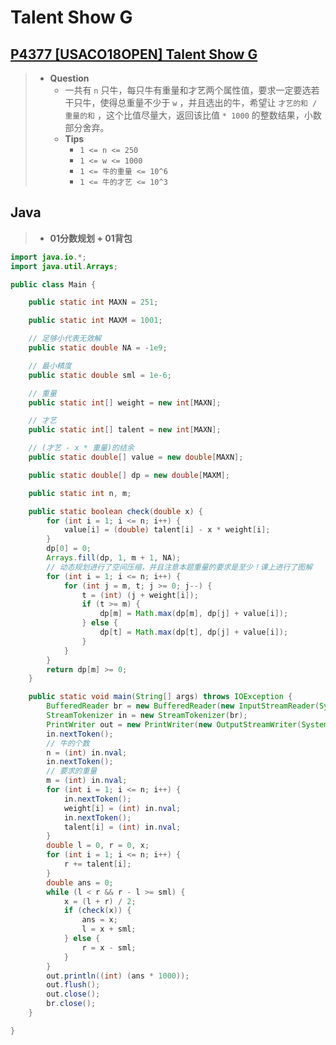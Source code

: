 # Talent Show G

## [P4377 [USACO18OPEN] Talent Show G](https://www.luogu.com.cn/problem/P4377)

> - **Question**
>   - 一共有 `n` 只牛，每只牛有重量和才艺两个属性值，要求一定要选若干只牛，使得总重量不少于 `w` ，并且选出的牛，希望让 `才艺的和 / 重量的和` ，这个比值尽量大，返回该比值 `* 1000` 的整数结果，小数部分舍弃。
>   - **Tips**
>     - `1 <= n <= 250`
>     - `1 <= w <= 1000`
>     - `1 <= 牛的重量 <= 10^6`
>     - `1 <= 牛的才艺 <= 10^3`

## Java

> - **01分数规划 + 01背包**

```java
import java.io.*;
import java.util.Arrays;

public class Main {

    public static int MAXN = 251;

    public static int MAXM = 1001;

    // 足够小代表无效解
    public static double NA = -1e9;

    // 最小精度
    public static double sml = 1e-6;

    // 重量
    public static int[] weight = new int[MAXN];

    // 才艺
    public static int[] talent = new int[MAXN];

    // (才艺 - x * 重量)的结余
    public static double[] value = new double[MAXN];

    public static double[] dp = new double[MAXM];

    public static int n, m;

    public static boolean check(double x) {
        for (int i = 1; i <= n; i++) {
            value[i] = (double) talent[i] - x * weight[i];
        }
        dp[0] = 0;
        Arrays.fill(dp, 1, m + 1, NA);
        // 动态规划进行了空间压缩，并且注意本题重量的要求是至少！课上进行了图解
        for (int i = 1; i <= n; i++) {
            for (int j = m, t; j >= 0; j--) {
                t = (int) (j + weight[i]);
                if (t >= m) {
                    dp[m] = Math.max(dp[m], dp[j] + value[i]);
                } else {
                    dp[t] = Math.max(dp[t], dp[j] + value[i]);
                }
            }
        }
        return dp[m] >= 0;
    }

    public static void main(String[] args) throws IOException {
        BufferedReader br = new BufferedReader(new InputStreamReader(System.in));
        StreamTokenizer in = new StreamTokenizer(br);
        PrintWriter out = new PrintWriter(new OutputStreamWriter(System.out));
        in.nextToken();
        // 牛的个数
        n = (int) in.nval;
        in.nextToken();
        // 要求的重量
        m = (int) in.nval;
        for (int i = 1; i <= n; i++) {
            in.nextToken();
            weight[i] = (int) in.nval;
            in.nextToken();
            talent[i] = (int) in.nval;
        }
        double l = 0, r = 0, x;
        for (int i = 1; i <= n; i++) {
            r += talent[i];
        }
        double ans = 0;
        while (l < r && r - l >= sml) {
            x = (l + r) / 2;
            if (check(x)) {
                ans = x;
                l = x + sml;
            } else {
                r = x - sml;
            }
        }
        out.println((int) (ans * 1000));
        out.flush();
        out.close();
        br.close();
    }

}
```
